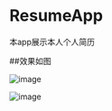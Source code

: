 # ResumeApp
本app展示本人个人简历

##效果如图


![image](http://upload-images.jianshu.io/upload_images/1698579-2d2e719e5e05ed23.gif?imageMogr2/auto-orient/strip)

![image](http://upload-images.jianshu.io/upload_images/1698579-50234a2814aebcba.gif?imageMogr2/auto-orient/strip)


